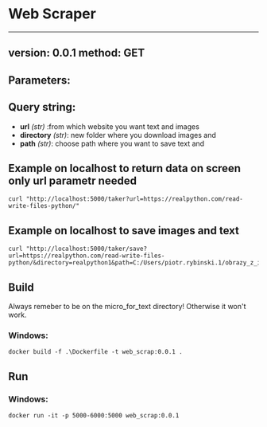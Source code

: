 # Web Scraper 
---
version: 0.0.1
method: GET
---
## Parameters:
## Query string:
* **url** *(str)* :from which website you want text and images
* **directory** *(str)*: new folder where you download images and
* **path** *(str)*: choose path where you want to save text and 

## Example on localhost to return data on screen only url parametr needed
```
curl "http://localhost:5000/taker?url=https://realpython.com/read-write-files-python/"
```
## Example on localhost to save images and text
```
curl "http://localhost:5000/taker/save?url=https://realpython.com/read-write-files-python/&directory=realpython1&path=C:/Users/piotr.rybinski.1/obrazy_z_internet/"
```
## Build
Always remeber to be on the micro_for_text directory! Otherwise it won't work.

### Windows:
```
docker build -f .\Dockerfile -t web_scrap:0.0.1 .
```
## Run

### Windows:
```
docker run -it -p 5000-6000:5000 web_scrap:0.0.1

```
